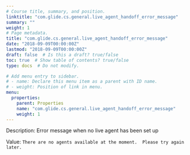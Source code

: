 ```yaml
---
# Course title, summary, and position.
linktitle: "com.glide.cs.general.live_agent_handoff_error_message"
summary: ""
weight: 1
# Page metadata.
title: "com.glide.cs.general.live_agent_handoff_error_message"
date: "2018-09-09T00:00:00Z"
lastmod: "2018-09-09T00:00:00Z"
draft: false  # Is this a draft? true/false
toc: true  # Show table of contents? true/false
type: docs  # Do not modify.

# Add menu entry to sidebar.
# - name: Declare this menu item as a parent with ID name.
# - weight: Position of link in menu.
menu:
  properties:
    parent: Properties
    name: "com.glide.cs.general.live_agent_handoff_error_message"
    weight: 1
---
```


Description: Error message when no live agent has been set up


Value: `There are no agents available at the moment.  Please try again later.`